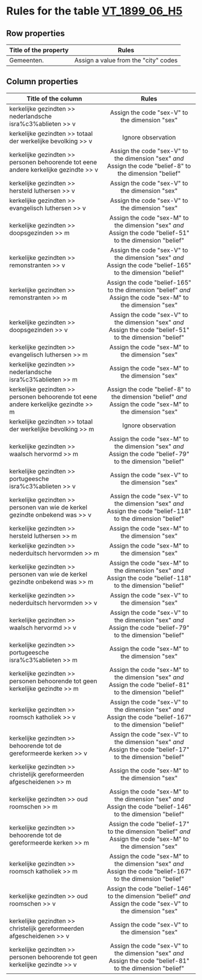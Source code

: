 # Rules for the table [VT_1899_06_H5](https://github.com/cgueret/DataDump/blob/master/xls-marked/VT_1899_06_H5_marked.xls?raw=true)
## Row properties
| Title of the property | Rules |
| --------------------- |:-----:|
| Gemeenten. | Assign a value from the "city" codes |
## Column properties
| Title of the column | Rules |
| --------------------- |:-----:|
| kerkelijke gezindten >> nederlandsche isra%c3%ablieten >> v | Assign the code "sex-V" to the dimension "sex" |
| kerkelijke gezindten >> totaal der werkelijke bevolking >> v | Ignore observation |
| kerkelijke gezindten >> personen behoorende tot eene andere kerkelijke gezindte >> v | Assign the code "sex-V" to the dimension "sex" *and* Assign the code "belief-8" to the dimension "belief" |
| kerkelijke gezindten >> hersteld luthersen >> v | Assign the code "sex-V" to the dimension "sex" |
| kerkelijke gezindten >> evangelisch luthersen >> v | Assign the code "sex-V" to the dimension "sex" |
| kerkelijke gezindten >> doopsgezinden >> m | Assign the code "sex-M" to the dimension "sex" *and* Assign the code "belief-51" to the dimension "belief" |
| kerkelijke gezindten >> remonstranten >> v | Assign the code "sex-V" to the dimension "sex" *and* Assign the code "belief-165" to the dimension "belief" |
| kerkelijke gezindten >> remonstranten >> m | Assign the code "belief-165" to the dimension "belief" *and* Assign the code "sex-M" to the dimension "sex" |
| kerkelijke gezindten >> doopsgezinden >> v | Assign the code "sex-V" to the dimension "sex" *and* Assign the code "belief-51" to the dimension "belief" |
| kerkelijke gezindten >> evangelisch luthersen >> m | Assign the code "sex-M" to the dimension "sex" |
| kerkelijke gezindten >> nederlandsche isra%c3%ablieten >> m | Assign the code "sex-M" to the dimension "sex" |
| kerkelijke gezindten >> personen behoorende tot eene andere kerkelijke gezindte >> m | Assign the code "belief-8" to the dimension "belief" *and* Assign the code "sex-M" to the dimension "sex" |
| kerkelijke gezindten >> totaal der werkelijke bevolking >> m | Ignore observation |
| kerkelijke gezindten >> waalsch hervormd >> m | Assign the code "sex-M" to the dimension "sex" *and* Assign the code "belief-79" to the dimension "belief" |
| kerkelijke gezindten >> portugeesche isra%c3%ablieten >> v | Assign the code "sex-V" to the dimension "sex" |
| kerkelijke gezindten >> personen van wie de kerkel gezindte onbekend was >> v | Assign the code "sex-V" to the dimension "sex" *and* Assign the code "belief-118" to the dimension "belief" |
| kerkelijke gezindten >> hersteld luthersen >> m | Assign the code "sex-M" to the dimension "sex" |
| kerkelijke gezindten >> nederduitsch hervormden >> m | Assign the code "sex-M" to the dimension "sex" |
| kerkelijke gezindten >> personen van wie de kerkel gezindte onbekend was >> m | Assign the code "sex-M" to the dimension "sex" *and* Assign the code "belief-118" to the dimension "belief" |
| kerkelijke gezindten >> nederduitsch hervormden >> v | Assign the code "sex-V" to the dimension "sex" |
| kerkelijke gezindten >> waalsch hervormd >> v | Assign the code "sex-V" to the dimension "sex" *and* Assign the code "belief-79" to the dimension "belief" |
| kerkelijke gezindten >> portugeesche isra%c3%ablieten >> m | Assign the code "sex-M" to the dimension "sex" |
| kerkelijke gezindten >> personen behoorende tot geen kerkelijke gezindte >> m | Assign the code "sex-M" to the dimension "sex" *and* Assign the code "belief-81" to the dimension "belief" |
| kerkelijke gezindten >> roomsch katholiek >> v | Assign the code "sex-V" to the dimension "sex" *and* Assign the code "belief-167" to the dimension "belief" |
| kerkelijke gezindten >> behoorende tot de gereformeerde kerken >> v | Assign the code "sex-V" to the dimension "sex" *and* Assign the code "belief-17" to the dimension "belief" |
| kerkelijke gezindten >> christelijk gereformeerden afgescheidenen >> m | Assign the code "sex-M" to the dimension "sex" |
| kerkelijke gezindten >> oud roomschen >> m | Assign the code "sex-M" to the dimension "sex" *and* Assign the code "belief-146" to the dimension "belief" |
| kerkelijke gezindten >> behoorende tot de gereformeerde kerken >> m | Assign the code "belief-17" to the dimension "belief" *and* Assign the code "sex-M" to the dimension "sex" |
| kerkelijke gezindten >> roomsch katholiek >> m | Assign the code "sex-M" to the dimension "sex" *and* Assign the code "belief-167" to the dimension "belief" |
| kerkelijke gezindten >> oud roomschen >> v | Assign the code "belief-146" to the dimension "belief" *and* Assign the code "sex-V" to the dimension "sex" |
| kerkelijke gezindten >> christelijk gereformeerden afgescheidenen >> v | Assign the code "sex-V" to the dimension "sex" |
| kerkelijke gezindten >> personen behoorende tot geen kerkelijke gezindte >> v | Assign the code "sex-V" to the dimension "sex" *and* Assign the code "belief-81" to the dimension "belief" |

